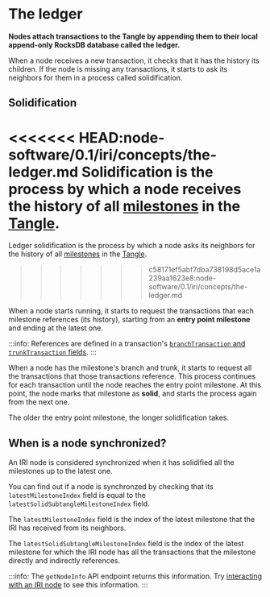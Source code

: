 # The ledger

**Nodes attach transactions to the Tangle by appending them to their local append-only RocksDB database called the ledger.**

When a node receives a new transaction, it checks that it has the history its children. If the node is missing any transactions, it starts to ask its neighbors for them in a process called solidification.

## Solidification

<<<<<<< HEAD:node-software/0.1/iri/concepts/the-ledger.md
Solidification is the process by which a node receives the history of all [milestones](root://iota-basics/0.1/concepts/the-tangle.md#milestones) in the [Tangle](root://iota-basics/0.1/concepts/the-tangle.md).
=======
Ledger solidification is the process by which a node asks its neighbors for the history of all [milestones](root://the-tangle/0.1/concepts/the-coordinator.md) in the [Tangle](root://the-tangle/0.1/introduction/overview.md).
>>>>>>> c58171ef5abf7dba738198d5ace1a239aa1623e8:node-software/0.1/iri/concepts/the-ledger.md

When a node starts running, it starts to request the transactions that each milestone references (its history), starting from an **entry point milestone** and ending at the latest one.

:::info:
References are defined in a transaction's [`branchTransaction` and `trunkTransaction` fields](root://iota-basics/0.1/references/structure-of-a-transaction.md).
:::

When a node has the milestone's branch and trunk, it starts to request all the transactions that those transactions reference. This process continues for each transaction until the node reaches the entry point milestone. At this point, the node marks that milestone as **solid**, and starts the process again from the next one.

The older the entry point milestone, the longer solidification takes.

## When is a node synchronized?

An IRI node is considered synchronized when it has solidified all the milestones up to the latest one.

You can find out if a node is synchronzed by checking that its `latestMilestoneIndex` field is equal to the `latestSolidSubtangleMilestoneIndex` field.

The `latestMilestoneIndex` field is the index of the latest milestone that the IRI has received from its neighbors.

The `latestSolidSubtangleMilestoneIndex` field is the index of the latest milestone for which the IRI node has all the transactions that the milestone directly and indirectly references.

:::info:
The `getNodeInfo` API endpoint returns this information. Try [interacting with an IRI node](../how-to-guides/interact-with-an-iri-node.md) to see this information.
:::
